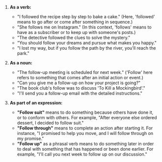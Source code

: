 1. **As a verb:**
   - "I followed the recipe step by step to bake a cake." (Here, 'followed' means to go after or come after something in sequence.)
   - "She follows me on Instagram." (In this context, 'follows' means to have as a subscriber or to keep up with someone's posts.)
   - "The detective followed the clues to solve the mystery."
   - "You should follow your dreams and pursue what makes you happy."
   - "I lost my way, but if you follow the path by the river, you'll reach the park."

2. **As a noun:**
   - "The follow-up meeting is scheduled for next week." ('Follow' here refers to something that comes after an initial action or event.)
   - "Can you give me a follow-up on how your project is going?"
   - "The book club's follow was to discuss 'To Kill a Mockingbird'."
   - "I'll send you a follow-up email with the detailed instructions."

3. **As part of an expression:**
   - **"Follow suit"** means to do something because others have done it, or to conform with others. For example, "After everyone else ordered dessert, I decided to follow suit."
   - **"Follow through"** means to complete an action after starting it. For instance, "I promised to help you move, and I will follow through on my promise."
   - **"Follow up"** as a phrasal verb means to do something later in order to deal with something that has happened or been done earlier. For example, "I'll call you next week to follow up on our discussion."